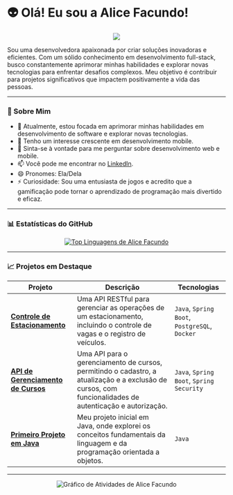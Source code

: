 # 👽 Olá! Eu sou a Alice Facundo!

<p align="center">
  <a href="https://skillicons.dev">
    <img src="https://skillicons.dev/icons?i=java,spring,python,django,javascript,react,html,css,mysql,postgres,docker,git" />
  </a>
</p>

Sou uma desenvolvedora apaixonada por criar soluções inovadoras e eficientes. Com um sólido conhecimento em desenvolvimento full-stack, busco constantemente aprimorar minhas habilidades e explorar novas tecnologias para enfrentar desafios complexos. Meu objetivo é contribuir para projetos significativos que impactem positivamente a vida das pessoas.

---

### 🎯 Sobre Mim

- 🔭 Atualmente, estou focada em aprimorar minhas habilidades em desenvolvimento de software e explorar novas tecnologias.
- 🌱 Tenho um interesse crescente em desenvolvimento mobile.
- 💬 Sinta-se à vontade para me perguntar sobre desenvolvimento web e mobile.
- 📫 Você pode me encontrar no [LinkedIn](https://www.linkedin.com/in/maria-alice-angelim-facundo-7253392ab).
- 😄 Pronomes: Ela/Dela
- ⚡ Curiosidade: Sou uma entusiasta de jogos e acredito que a gamificação pode tornar o aprendizado de programação mais divertido e eficaz.

---

### 📊 Estatísticas do GitHub

<p align="center">
  <a href="https://github.com/Alice-Facundo">
    <img src="https://github-readme-stats.vercel.app/api/top-langs/?username=Alice-Facundo&layout=compact&langs_count=7&theme=dracula" alt="Top Linguagens de Alice Facundo"/>
  </a>
</p>

---

### 📈 Projetos em Destaque

<div align="center">

| Projeto | Descrição | Tecnologias |
|---|---|---|
| **[Controle de Estacionamento](https://github.com/Alice-Facundo/parking-control)** | Uma API RESTful para gerenciar as operações de um estacionamento, incluindo o controle de vagas e o registro de veículos. | `Java`, `Spring Boot`, `PostgreSQL`, `Docker` |
| **[API de Gerenciamento de Cursos](https://github.com/Alice-Facundo/api-gestao-cursos)** | Uma API para o gerenciamento de cursos, permitindo o cadastro, a atualização e a exclusão de cursos, com funcionalidades de autenticação e autorização. | `Java`, `Spring Boot`, `Spring Security` |
| **[Primeiro Projeto em Java](https://github.com/Alice-Facundo/first-project-java)** | Meu projeto inicial em Java, onde explorei os conceitos fundamentais da linguagem e da programação orientada a objetos. | `Java` |

</div>

---

<p align="center">
  <img src="https://github-readme-activity-graph.vercel.app/graph?username=Alice-Facundo&theme=dracula" alt="Gráfico de Atividades de Alice Facundo"/>
</p>
